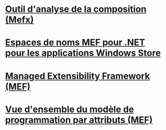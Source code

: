 # [Outil d'analyse de la composition (Mefx)](composition-analysis-tool-mefx.md)
# [Espaces de noms MEF pour .NET pour les applications Windows Store](mef-for-net-for-windows-store-apps.md)
# [Managed Extensibility Framework (MEF)](index.md)
# [Vue d'ensemble du modèle de programmation par attributs (MEF)](attributed-programming-model-overview-mef.md)

